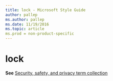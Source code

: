 ```yaml
---
title: lock - Microsoft Style Guide
author: pallep
ms.author: pallep
ms.date: 11/19/2016
ms.topic: article
ms.prod = non-product-specific
---
```


# lock

**See** [Security, safety, and privacy term collection](/style-guide/a-z-word-list-term-collections/term-collections/security-safety-privacy-terms)
